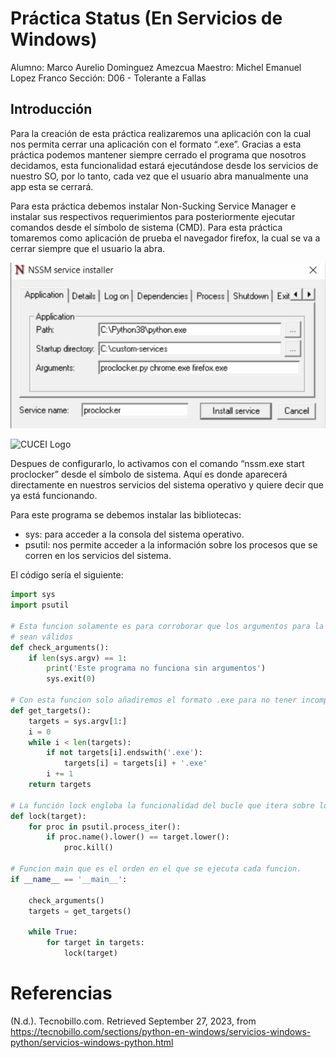 # Práctica Status (En Servicios de Windows)

Alumno: Marco Aurelio Dominguez Amezcua
Maestro: Michel Emanuel Lopez Franco
Sección: D06 - Tolerante a Fallas

## Introducción

Para la creación de esta práctica realizaremos una aplicación con la cual nos permita cerrar una aplicación con el formato “.exe”. Gracias a esta práctica podemos mantener siempre cerrado el programa que nosotros decidamos, esta funcionalidad estará ejecutándose desde los servicios de nuestro SO, por lo tanto, cada vez que el usuario abra manualmente una app esta se cerrará.

Para esta práctica debemos instalar Non-Sucking Service Manager e instalar sus respectivos requerimientos para posteriormente ejecutar comandos desde el símbolo de sistema (CMD). Para esta práctica tomaremos como aplicación de prueba el navegador firefox, la cual se va a cerrar siempre que el usuario la abra.

![NS](https://github.com/MarcoAurelio-1tb/ToleranteAFallas_2023B/blob/main/Status/Imagenes/nonsucking.PNG)

![CUCEI Logo](https://static.wixstatic.com/media/689543_e867e5de31ce49e7a2c28f84eb1bacf8~mv2.png/v1/fill/w_560,h_150,al_c,q_85,usm_0.66_1.00_0.01,enc_auto/logoudggris.png)

Despues de configurarlo, lo activamos con el comando “nssm.exe start proclocker” desde el símbolo de sistema. Aquí es donde aparecerá directamente en nuestros servicios del sistema operativo y quiere decir que ya está funcionando.

Para este programa se debemos instalar las bibliotecas:
-	sys: para acceder a la consola del sistema operativo.
-	psutil: nos permite acceder a la información sobre los procesos que se corren en los servicios del sistema.

El código sería el siguiente:

```python
import sys
import psutil

# Esta funcion solamente es para corroborar que los argumentos para la funcion
# sean válidos
def check_arguments():
    if len(sys.argv) == 1:
    	print('Este programa no funciona sin argumentos')
    	sys.exit(0)

# Con esta funcion solo añadiremos el formato .exe para no tener incompatibilidades
def get_targets():
    targets = sys.argv[1:]
    i = 0
    while i < len(targets):
    	if not targets[i].endswith('.exe'):
    		targets[i] = targets[i] + '.exe'
    	i += 1
    return targets

# La función lock engloba la funcionalidad del bucle que itera sobre los procesos activos.
def lock(target): 
    for proc in psutil.process_iter():
    	if proc.name().lower() == target.lower():
    		proc.kill()

# Funcion main que es el orden en el que se ejecuta cada funcion.
if __name__ == '__main__':

    check_arguments()
    targets = get_targets()

    while True:
    	for target in targets:
    		lock(target)
```

# Referencias

(N.d.). Tecnobillo.com. Retrieved September 27, 2023, from https://tecnobillo.com/sections/python-en-windows/servicios-windows-python/servicios-windows-python.html

